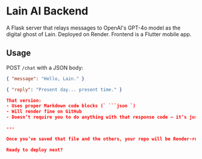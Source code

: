 # Lain AI Backend

A Flask server that relays messages to OpenAI's GPT-4o model as the digital ghost of Lain. Deployed on Render. Frontend is a Flutter mobile app.

## Usage

POST `/chat` with a JSON body:

```json
{ "message": "Hello, Lain." }

{ "reply": "Present day... present time." }

That version:
- Uses proper Markdown code blocks (` ```json `)
- Will render fine on GitHub
- Doesn’t require you to do anything with that response code — it’s just an example of what your API returns

---

Once you’ve saved that file and the others, your repo will be Render-ready.

Ready to deploy next?
